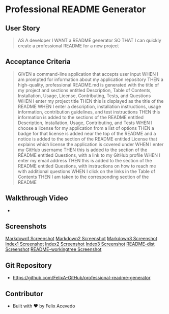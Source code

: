 # Professional README Generator

## User Story

> AS A developer
> I WANT a README generator
> SO THAT I can quickly create a professional README for a new project

## Acceptance Criteria

> GIVEN a command-line application that accepts user input
> WHEN I am prompted for information about my application repository
> THEN a high-quality, professional README.md is generated with the title of my project and sections entitled Description, Table of Contents, Installation, Usage, License, Contributing, Tests, and Questions
> WHEN I enter my project title
> THEN this is displayed as the title of the README
> WHEN I enter a description, installation instructions, usage information, contribution guidelines, and test instructions
>THEN this information is added to the sections of the README entitled Description, Installation, Usage, Contributing, and Tests
> WHEN I choose a license for my application from a list of options
> THEN a badge for that license is added near the top of the README and a notice is added to the section of the README entitled License that explains which license the application is covered under
> WHEN I enter my GitHub username
> THEN this is added to the section of the README entitled Questions, with a link to my GitHub profile
> WHEN I enter my email address
> THEN this is added to the section of the README entitled Questions, with instructions on how to reach me with additional questions
> WHEN I click on the links in the Table of Contents
> THEN I am taken to the corresponding section of the README

## Walkthrough Video

- 

## Screenshots

[Markdown1 Screenshot](./Develop/assets/img/generateMarkdown1.jpg)
[Markdown2 Screenshot](./Develop/assets/img/generateMarkdown2.jpg)
[Markdown3 Screenshot](./Develop/assets/img/generateMarkdown3.jpg)
[Index1 Screenshot](./Develop/assets/img/index1.jpg)
[Index2 Screenshot](./Develop/assets/img/index2.jpg)
[Index3 Screenshot](./Develop/assets/img/index3.jpg)
[README-dist Screenshot](./Develop/assets/img/README-dist.jpg)
[README-workingtree Screenshot](./Develop/assets/img/README-workingtree1.jpg)


## Git Repository

- https://github.com/FelixA-GitHub/professional-readme-generator

## Contributor

- Built with ❤️ by Felix Acevedo

